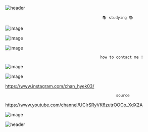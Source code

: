 



![header](https://capsule-render.vercel.app/api?type=rounded&color=gradient&text=%20찬혁Codediary%20&height=300&fontSize=100&textBg=true)

                                               📚 studying 📚
   ![image](https://user-images.githubusercontent.com/112846206/205289572-d1fa90ba-4ea5-420d-a545-0c57051e6b5f.png)
             
             
  ![image](https://user-images.githubusercontent.com/112846206/205289727-e896d852-e859-4c4d-9ab1-63d40a34a9d5.png)
              
              
              
   ![image](https://user-images.githubusercontent.com/112846206/205289759-8600d982-f1b1-4ffe-ac56-05b7cb8d24b5.png)


                                              how to contact me !
   ![image](https://user-images.githubusercontent.com/112846206/205290193-37135474-40f5-4190-af7f-c7f06a24b578.png)
   
   ![image](https://user-images.githubusercontent.com/112846206/205290270-fe113f74-2e84-4ebd-ab21-cc85c2db99c5.png)
 
   https://www.instagram.com/chan_hyek03/

                                                     source
  
   https://www.youtube.com/channel/UCIrSRyVK6zutrOOCo_XdX2A

   









![image](https://user-images.githubusercontent.com/112846206/205285640-8c1672ac-b819-4caf-afa5-7b775addb5c2.png)



![header](https://capsule-render.vercel.app/api?text=&fontSize=20&rotate=-30)

